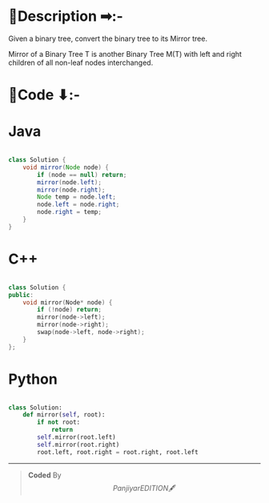 # 📍Description ➡:-
<!-- Describe your first thoughts on how to solve this problem. -->
Given a binary tree, convert the binary tree to its Mirror tree.

Mirror of a Binary Tree T is another Binary Tree M(T) with left and right children of all non-leaf nodes interchanged.  


# 📝Code ⬇:-



# Java
```java []

class Solution {
    void mirror(Node node) {
        if (node == null) return;
        mirror(node.left);
        mirror(node.right);
        Node temp = node.left;
        node.left = node.right;
        node.right = temp;
    }
}

```

# C++
``` cpp []

class Solution {
public:
    void mirror(Node* node) {
        if (!node) return;
        mirror(node->left);
        mirror(node->right);
        swap(node->left, node->right);
    }
};
```

# Python
``` python []

class Solution:
    def mirror(self, root):
        if not root:
            return
        self.mirror(root.left)
        self.mirror(root.right)
        root.left, root.right = root.right, root.left   
```

---

>    **Coded** By $$Panjiyar EDITION 🖋  $$

               

